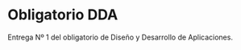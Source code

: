 Obligatorio DDA
===================

Entrega Nº 1 del obligatorio de Diseño y Desarrollo de Aplicaciones.

